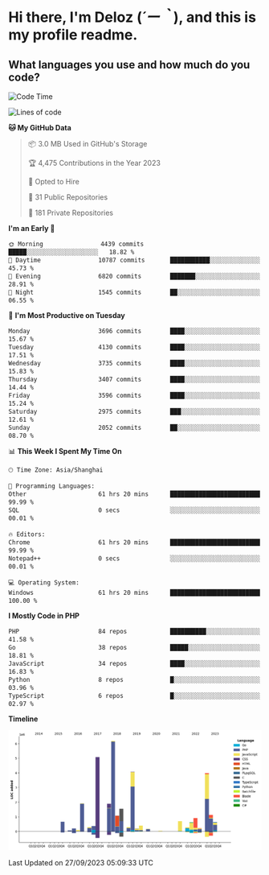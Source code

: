 # **Hi there, I'm Deloz (*´ー｀*), and this is my profile readme.**

## **What languages you use and how much do you code?**

<!--START_SECTION:waka-->
![Code Time](http://img.shields.io/badge/Code%20Time-2%2C492%20hrs%2053%20mins-blue)

![Lines of code](https://img.shields.io/badge/From%20Hello%20World%20I%27ve%20Written-32.8%20million%20lines%20of%20code-blue)

**🐱 My GitHub Data** 

> 📦 3.0 MB Used in GitHub's Storage 
 > 
> 🏆 4,475 Contributions in the Year 2023
 > 
> 💼 Opted to Hire
 > 
> 📜 31 Public Repositories 
 > 
> 🔑 181 Private Repositories 
 > 
**I'm an Early 🐤** 

```text
🌞 Morning                4439 commits        █████░░░░░░░░░░░░░░░░░░░░   18.82 % 
🌆 Daytime                10787 commits       ███████████░░░░░░░░░░░░░░   45.73 % 
🌃 Evening                6820 commits        ███████░░░░░░░░░░░░░░░░░░   28.91 % 
🌙 Night                  1545 commits        ██░░░░░░░░░░░░░░░░░░░░░░░   06.55 % 
```
📅 **I'm Most Productive on Tuesday** 

```text
Monday                   3696 commits        ████░░░░░░░░░░░░░░░░░░░░░   15.67 % 
Tuesday                  4130 commits        ████░░░░░░░░░░░░░░░░░░░░░   17.51 % 
Wednesday                3735 commits        ████░░░░░░░░░░░░░░░░░░░░░   15.83 % 
Thursday                 3407 commits        ████░░░░░░░░░░░░░░░░░░░░░   14.44 % 
Friday                   3596 commits        ████░░░░░░░░░░░░░░░░░░░░░   15.24 % 
Saturday                 2975 commits        ███░░░░░░░░░░░░░░░░░░░░░░   12.61 % 
Sunday                   2052 commits        ██░░░░░░░░░░░░░░░░░░░░░░░   08.70 % 
```


📊 **This Week I Spent My Time On** 

```text
🕑︎ Time Zone: Asia/Shanghai

💬 Programming Languages: 
Other                    61 hrs 20 mins      █████████████████████████   99.99 % 
SQL                      0 secs              ░░░░░░░░░░░░░░░░░░░░░░░░░   00.01 % 

🔥 Editors: 
Chrome                   61 hrs 20 mins      █████████████████████████   99.99 % 
Notepad++                0 secs              ░░░░░░░░░░░░░░░░░░░░░░░░░   00.01 % 

💻 Operating System: 
Windows                  61 hrs 20 mins      █████████████████████████   100.00 % 
```

**I Mostly Code in PHP** 

```text
PHP                      84 repos            ██████████░░░░░░░░░░░░░░░   41.58 % 
Go                       38 repos            █████░░░░░░░░░░░░░░░░░░░░   18.81 % 
JavaScript               34 repos            ████░░░░░░░░░░░░░░░░░░░░░   16.83 % 
Python                   8 repos             █░░░░░░░░░░░░░░░░░░░░░░░░   03.96 % 
TypeScript               6 repos             █░░░░░░░░░░░░░░░░░░░░░░░░   02.97 % 
```



**Timeline**

![Lines of Code chart](https://raw.githubusercontent.com/deloz/deloz/main/assets/bar_graph.png)


 Last Updated on 27/09/2023 05:09:33 UTC
<!--END_SECTION:waka-->
